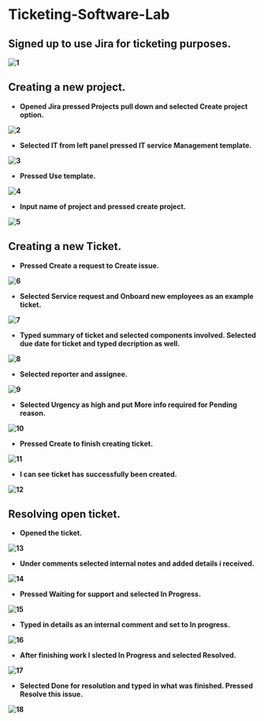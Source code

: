 # Ticketing-Software-Lab
## Signed up to use Jira for ticketing purposes.<b>

![1](https://github.com/coreybruck/Ticketing-Software-Lab/assets/78772836/4d3d997b-19ae-4d26-89b4-8fa5e03ff084)

## Creating a new project.
- Opened Jira pressed Projects pull down and selected Create project option.<b>

![2](https://github.com/coreybruck/Ticketing-Software-Lab/assets/78772836/150c975d-259b-4bbc-8530-46d6dd99085d)
- Selected IT from left panel pressed IT service Management template.<b>

![3](https://github.com/coreybruck/Ticketing-Software-Lab/assets/78772836/3793acb7-f8c0-43b2-9541-87d7a477db67)
- Pressed Use template.<b>

![4](https://github.com/coreybruck/Ticketing-Software-Lab/assets/78772836/6aa61820-5093-4523-89e8-197dda8e9d70)
- Input name of project and pressed create project.<b>

![5](https://github.com/coreybruck/Ticketing-Software-Lab/assets/78772836/3ba88dda-9fb0-4138-bbb0-76c42c21891d)

## Creating a new Ticket.
- Pressed Create a request to Create issue.<b>

![6](https://github.com/coreybruck/Ticketing-Software-Lab/assets/78772836/889b85cb-d3ff-419a-9a19-6b6a2985540b)
- Selected Service request and Onboard new employees as an example ticket.<b>

![7](https://github.com/coreybruck/Ticketing-Software-Lab/assets/78772836/0aecd258-7c79-43bb-9fa5-2debdb42a9bf)
- Typed summary of ticket and selected components involved. Selected due date for ticket and typed decription as well.<b>

![8](https://github.com/coreybruck/Ticketing-Software-Lab/assets/78772836/8cfce3d4-4ef4-4f01-8d7b-ee913ba84397)
- Selected reporter and assignee.<b>

![9](https://github.com/coreybruck/Ticketing-Software-Lab/assets/78772836/47995905-cdbc-4c34-8a63-fb6be4377f90)
- Selected Urgency as high and put More info required for Pending reason.<b>

![10](https://github.com/coreybruck/Ticketing-Software-Lab/assets/78772836/f0863235-71dd-422f-9ddc-abe0b5198db8)
- Pressed Create to finish creating ticket.<b>

![11](https://github.com/coreybruck/Ticketing-Software-Lab/assets/78772836/dc6fcf22-e801-4e08-af52-aa9791373fe0)
- I can see ticket has successfully been created.<b>

![12](https://github.com/coreybruck/Ticketing-Software-Lab/assets/78772836/2718f4c4-b726-4dd3-b13a-b4e6ff4a6357)

## Resolving open ticket.
- Opened the ticket.<b>

![13](https://github.com/coreybruck/Ticketing-Software-Lab/assets/78772836/a2db2602-e383-4461-88e5-907e24712f2d)
- Under comments selected internal notes and added details i received.<b>

![14](https://github.com/coreybruck/Ticketing-Software-Lab/assets/78772836/9b0ca1ea-cb27-4a20-a620-31cf3379463e)
- Pressed Waiting for support and selected In Progress.<b>

![15](https://github.com/coreybruck/Ticketing-Software-Lab/assets/78772836/513a4753-d83c-4543-8a13-0cb2c2189f7a)
- Typed in details as an internal comment and set to In progress.<b>

![16](https://github.com/coreybruck/Ticketing-Software-Lab/assets/78772836/fb0f2ecb-0749-4f4c-8ba2-d2b7264fc918)
- After finishing work I slected In Progress and selected Resolved.<b>

![17](https://github.com/coreybruck/Ticketing-Software-Lab/assets/78772836/4a12bc8f-5ecb-43ba-b7f4-a18449bd662b)
- Selected Done for resolution and typed in what was finished. Pressed Resolve this issue.<b>

![18](https://github.com/coreybruck/Ticketing-Software-Lab/assets/78772836/49132e31-c5d9-4b35-91a4-fcfe055bc3d9)
